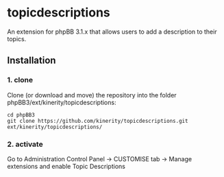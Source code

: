 topicdescriptions
=========================

An extension for phpBB 3.1.x that allows users to add a description to their topics.

## Installation

### 1. clone
Clone (or download and move) the repository into the folder phpBB3/ext/kinerity/topicdescriptions:

```
cd phpBB3
git clone https://github.com/kinerity/topicdescriptions.git ext/kinerity/topicdescriptions/
```

### 2. activate
Go to Administration Control Panel -> CUSTOMISE tab -> Manage extensions and enable Topic Descriptions
